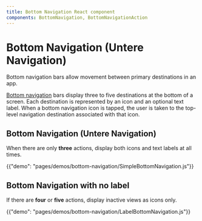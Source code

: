 ```yaml
---
title: Bottom Navigation React component
components: BottomNavigation, BottomNavigationAction
---
```

# Bottom Navigation (Untere Navigation)

<p class="description">Bottom navigation bars allow movement between primary destinations in an app.</p>

[Bottom navigation](https://material.io/design/components/bottom-navigation.html) bars display three to five destinations at the bottom of a screen. Each destination is represented by an icon and an optional text label. When a bottom navigation icon is tapped, the user is taken to the top-level navigation destination associated with that icon.

## Bottom Navigation (Untere Navigation)

When there are only **three** actions, display both icons and text labels at all times.

{{"demo": "pages/demos/bottom-navigation/SimpleBottomNavigation.js"}}

## Bottom Navigation with no label

If there are **four** or **five** actions, display inactive views as icons only.

{{"demo": "pages/demos/bottom-navigation/LabelBottomNavigation.js"}}